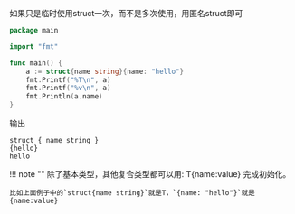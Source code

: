 如果只是临时使用struct一次，而不是多次使用，用匿名struct即可

```go
package main

import "fmt"

func main() {
    a := struct{name string}{name: "hello"}
    fmt.Printf("%T\n", a)
    fmt.Printf("%v\n", a)
    fmt.Println(a.name)
}
```

输出

```text
struct { name string }
{hello}
hello
```

!!! note ""
	除了基本类型，其他复合类型都可以用: T{name:value} 完成初始化。

	比如上面例子中的`struct{name string}`就是T，`{name: "hello"}`就是{name:value}

